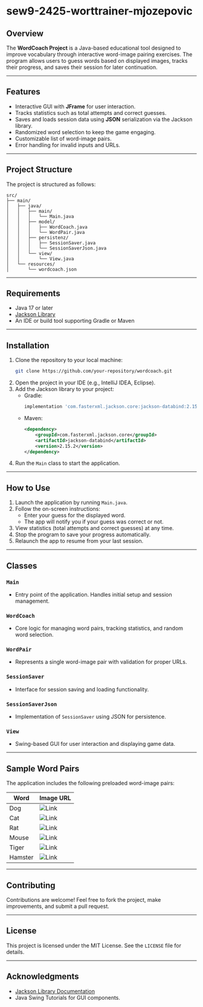 # sew9-2425-worttrainer-mjozepovic

## Overview

The **WordCoach Project** is a Java-based educational tool designed to improve vocabulary through interactive word-image pairing exercises. The program allows users to guess words based on displayed images, tracks their progress, and saves their session for later continuation.

---

## Features

- Interactive GUI with **JFrame** for user interaction.
- Tracks statistics such as total attempts and correct guesses.
- Saves and loads session data using **JSON** serialization via the Jackson library.
- Randomized word selection to keep the game engaging.
- Customizable list of word-image pairs.
- Error handling for invalid inputs and URLs.

---

## Project Structure

The project is structured as follows:

```
src/
├── main/
│   ├── java/
│   │   ├── main/
│   │   │   └── Main.java
│   │   ├── model/
│   │   │   ├── WordCoach.java
│   │   │   └── WordPair.java
│   │   ├── persistenz/
│   │   │   ├── SessionSaver.java
│   │   │   └── SessionSaverJson.java
│   │   └── view/
│   │       └── View.java
│   └── resources/
│       └── wordcoach.json
```

---

## Requirements

- Java 17 or later
- [Jackson Library](https://github.com/FasterXML/jackson)
- An IDE or build tool supporting Gradle or Maven

---

## Installation

1. Clone the repository to your local machine:
   ```bash
   git clone https://github.com/your-repository/wordcoach.git
   ```
2. Open the project in your IDE (e.g., IntelliJ IDEA, Eclipse).
3. Add the Jackson library to your project:
   - Gradle:
     ```gradle
     implementation 'com.fasterxml.jackson.core:jackson-databind:2.15.2'
     ```
   - Maven:
     ```xml
     <dependency>
         <groupId>com.fasterxml.jackson.core</groupId>
         <artifactId>jackson-databind</artifactId>
         <version>2.15.2</version>
     </dependency>
     ```
4. Run the `Main` class to start the application.

---

## How to Use

1. Launch the application by running `Main.java`.
2. Follow the on-screen instructions:
   - Enter your guess for the displayed word.
   - The app will notify you if your guess was correct or not.
3. View statistics (total attempts and correct guesses) at any time.
4. Stop the program to save your progress automatically.
5. Relaunch the app to resume from your last session.

---

## Classes

### `Main`
- Entry point of the application. Handles initial setup and session management.

### `WordCoach`
- Core logic for managing word pairs, tracking statistics, and random word selection.

### `WordPair`
- Represents a single word-image pair with validation for proper URLs.

### `SessionSaver`
- Interface for session saving and loading functionality.

### `SessionSaverJson`
- Implementation of `SessionSaver` using JSON for persistence.

### `View`
- Swing-based GUI for user interaction and displaying game data.

---

## Sample Word Pairs

The application includes the following preloaded word-image pairs:

| Word   | Image URL |
|--------|-----------|
| Dog    | ![Link](https://hips.hearstapps.com/hmg-prod/images/dog-puppy-on-garden-royalty-free-image-1586966191.jpg?crop=0.752xw:1.00xh;0.175xw,0&resize=1200:*) |
| Cat    | ![Link](https://www.wfla.com/wp-content/uploads/sites/71/2023/05/GettyImages-1389862392.jpg?strip=1) |
| Rat    | ![Link](https://upload.wikimedia.org/wikipedia/commons/thumb/d/d3/Rattus_norvegicus_-_Brown_rat_02.jpg/800px-Rattus_norvegicus_-_Brown_rat_02.jpg) |
| Mouse  | ![Link](https://smarterpestcontrol.com/wp-content/uploads/2017/08/Mouse-on-Wooden-Table.jpg) |
| Tiger  | ![Link](https://media.4-paws.org/5/4/4/c/544c2b2fd37541596134734c42bf77186f0df0ae/VIER%20PFOTEN_2017-10-20_164-3854x2667-1920x1329.jpg) |
| Hamster| ![Link](https://www.zooroyal.de/magazin/wp-content/uploads/2017/04/hamster-760x560.jpg) |

---

## Contributing

Contributions are welcome! Feel free to fork the project, make improvements, and submit a pull request.

---

## License

This project is licensed under the MIT License. See the `LICENSE` file for details. 

---

## Acknowledgments

- [Jackson Library Documentation](https://github.com/FasterXML/jackson)
- Java Swing Tutorials for GUI components.
